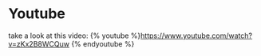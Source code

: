# Youtube
take a look at this video:
{% youtube %}https://www.youtube.com/watch?v=zKx2B8WCQuw {% endyoutube %}

